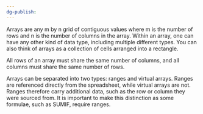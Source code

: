 ```yaml
---
dg-publish:
---
```

Arrays are any m by n grid of contiguous values where m is the number of rows and n is the number of columns in the array. Within an array, one can have any other kind of data type, including multiple different types. You can also think of arrays as a collection of cells arranged into a rectangle.

All rows of an array must share the same number of columns, and all columns must share the same number of rows.

Arrays can be separated into two types: ranges and virtual arrays. Ranges are referenced directly from the spreadsheet, while virtual arrays are not. Ranges therefore carry additional data, such as the row or column they were sourced from. It is important to make this distinction as some formulae, such as SUMIF, require ranges.